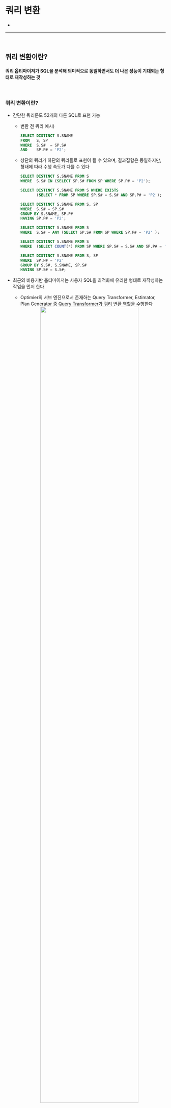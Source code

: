 # 쿼리 변환
> 
* 

<hr>
<br>

## 쿼리 변환이란?
#### 쿼리 옵티마이저가 SQL을 분석해 의미적으로 동일하면서도 더 나은 성능이 기대되는 형태로 재작성하는 것

<br>

### 쿼리 변환이란?
* 간단한 쿼리문도 52개의 다른 SQL로 표현 가능
  * 변환 전 쿼리 예시)
      ```sql
      SELECT DISTINCT S.SNAME
      FROM   S, SP
      WHERE  S.S#  = SP.S#
      AND    SP.P# = 'P2';
      ```
  * 상단의 쿼리가 하단의 쿼리들로 표현이 될 수 있으며, 결과집합은 동일하지만, 형태에 따라 수행 속도가 다를 수 있다
      ```sql
      SELECT DISTINCT S.SNAME FROM S
      WHERE  S.S# IN (SELECT SP.S# FROM SP WHERE SP.P# = 'P2');
    
      SELECT DISTINCT S.SNAME FROM S WHERE EXISTS
             (SELECT * FROM SP WHERE SP.S# = S.S# AND SP.P# = 'P2');
    
      SELECT DISTINCT S.SNAME FROM S, SP
      WHERE  S.S# = SP.S#
      GROUP BY S.SNAME, SP.P#
      HAVING SP.P# = 'P2';
    
      SELECT DISTINCT S.SNAME FROM S
      WHERE  S.S# = ANY (SELECT SP.S# FROM SP WHERE SP.P# = 'P2' );
    
      SELECT DISTINCT S.SNAME FROM S
      WHERE  (SELECT COUNT(*) FROM SP WHERE SP.S# = S.S# AND SP.P# = 'P2') > 0;
    
      SELECT DISTINCT S.SNAME FROM S, SP
      WHERE  SP.P# = 'P2'
      GROUP BY S.S#, S.SNAME, SP.S#
      HAVING SP.S# = S.S#;
      ```
* 최근의 비용기반 옵티마이저는 사용자 SQL을 최적화에 유리한 형태로 재작성하는 작업을 먼저 한다
  * Optimier의 서브 엔진으로서 존재하는 Query Transformer, Estimator, Plan Generator 중 Query Transformer가 쿼리 변환 역할을 수행한다
 
  <div align="center">
    <img width="80%" src="https://github.com/PoSungKim/development_study/assets/37537227/b0eb6d84-1e03-4879-9e8b-870dd920412a">
  </div>
  
  * ex) 처음에는 하단의 두 쿼리는 수행 속도가 다를 수 있지만, 쿼리 변환이 작동하면 동일한 수행 속도로 맞춰질 수 있다
      ```sql
      select *
      from   dept d
      where  not exists (select 'x'
                         from   emp
                         where  deptno = d.deptno);
    
      select d.*
      from   dept d, emp e
      where  e.deptno(+) = d.deptno
      and    e.rowid is null;
      ```
* 즉, 쿼리 변환 (Query Transformation)은, 쿼리 옵티마이저가 SQL을 분석해 의미적으로 동일하면서도 더 나은 성능이 기대되는 형태로 재작성하는 것을 말한다
* 쿼리 변환 종류
  * 서브쿼리 Unnesting
  * 뷰 Merging
  * 조건절 Pushing
  * 조건절 이행
  * 공통 표현식 제거
  * Outer 조인을 Inner 조인으로 변환
  * 실체화 뷰 쿼리로 재작성
  * Star 변환
  * Outer 조인 뷰에 대한 조인 조건 Pushdown
  * OR-expansion
* 쿼리 변환 방식
  * 휴리스틱 (Heuristic) 쿼리 변환
    * 규칙 기반 (Rule-based)으로 결과만 보장된다면 무조건 쿼리 변환 수행
    * 최소 동일한 성능이 보일 것으로 판단이 반영된 규칙이기 때문
  * 비용기반 (Cost-based) 쿼리 변환
    * 변환된 쿼리의 비용이 더 낮을 때만 쿼리 변환 수행; 아니면, 원본 쿼리 그대로 사용

<br>
<hr>
<br>

## 서브쿼리 Unnesting
#### 옵티마이저가 숲을 바라보는 시각으로 쿼리를 이해하려면 먼저 서브쿼리를 풀어내야만 한다

<br>

### 서브쿼리의 분류
* 분류
  * 인라인 뷰 (Inline View) : from 절에 나타나는 서브쿼리
  * 중첩된 서브쿼리 (Nested Subquery) : 결과집합을 한정하기 위해 where 절에 사용된 서브쿼리
  * 스칼라 서브쿼리 (Scalar Subquery) : 한 레코드당 정확히 하나의 칼럼 값만을 리턴하는 특징이 있는 보통 select-list에 위치한 서브쿼리
* 옵티마이저는 블록 단위로 액세스 경로 (Access Path), 조인 순서 (Join Order), 조인 방식 (Join Method)을 최적화하는 것을 목표로 한다

<br>

### 서브쿼리 Unnesting의 의미
* 중첩된 서브쿼리 (Nested Subquery)를 풀어내는 것을 의미한다
* 메인쿼리와 서브쿼리 간에 종속적이고 계층적인 관계가 존재한다
  * IN, EXISTS 불문하고 필터 방식의 중첩된 서브쿼리 형태이어야 함
    ```sql
    select * from emp a
    where  exists (
        select 'x' from dept
        where  deptno = a.deptno
    )
    and sal > (
        select avg(sal) from emp b
        where  exists (
            select 'x' from salgrade
            where  b.sal between losal and hisal
            and    grade = 4
        )
    );
    ```
* 서브쿼리를 처리함에 있어서 필터 방식이 항상 최적의 수행속도를 보장하지 못하므로 옵티마이저는 하단 둘 중 하나를 선택한다
  * 서브쿼리 Unnesting
    * 동일한 결과를 보장하는 조인문으로 변환하고 나서 최적화 (서브쿼리 Flattening)
    * 쿼리 변환이 이루어지고 나면 일반 조인문처럼 다양한 최적화 기법이 사용가능해진다
  * 서브쿼리 No-Unnesting
    * 원본 쿼리로 메인쿼리와 서브쿼리를 별도의 서브플랜 (Subplan)으로 구분해 각각 최적화를 수행하며, 이때 서브쿼리에 필터 (Filter) 오퍼레이션이 나타난다
    * 쿼리 블록별로 최적화하면 각각의 최적이 쿼리문 전체의 최적을 달성하지 못할 때가 많다
    * Plan Generator가 고려대상으로 삼을만한 다양한 실행계획을 생성해 내는 작업이 매우 제한적인 범위 내에서만 이루어진다
* 서브쿼리의 또 다른 최적화 기법
  * 조건
    * (1) 메인쿼리와 상관관계에 있지 않으면서 (Non-Correlated, 서브쿼리에서 메인 쿼리를 참조하지 않음)
    * (2) 단일 로우를 리턴 (single-row subquery)하는 아래와 같은 형태의 서브쿼리를 처리할 때
  * 최적화 기법
    * 변환 전의 서브쿼리는 Fetch가 아닌 Execute 시점에 먼저 수행하여, 그 결과 값을 메인 쿼리에 상수로 제공하는 방식으로 최적화를 진행한다
  * 예시
    * 변환 전) select * from tab1 where key1 = `(select avg(col1) from tab2)`;
      * 변환 후) select * from tab1 where key1 = `:value1`;
    * 변환 전) select * from tab1 where (key1, key2) = `(select col1, col2 from tab2 where col3 >= 5000 and rownum = 1)`;
      * 변환 후) select * from tab1 where (key1, key2) = `(:value1, :value2)`;

<br>

### 서브쿼리 Unnesting의 이점
* 서브쿼리를 메인쿼리와 같은 레벨로 풀어낸다면 다양한 액세스 경로와 조인 메소드를 평가할 수 있다.
  * 특히 옵티마이저는많은 조인테크닉을 가지기 때문에 조인 형태로 변환했을 때 더 나은 실행계획을 찾을 가능성이 높아진다
* unnest : 서브쿼리를 Unnesting 함으로써 조인방식으로 최적화하도록 유도한다
* no_unnest : 서브쿼리를 그대로 둔 상태에서 필터 방식으로 최적화하도록 유도한다

<br>

### 서브쿼리 Unnesting 기본 예시
* 쿼리 원본
  ```sql
  select * from emp
  where deptno in (select deptno from dept);
  ```
* No Unnesting 쿼리)
  ```sql
  select * from emp
  where deptno in (select /*+ no_unnest */ deptno from dept);
  ```
  
  ```
  Id     Operation                 Name
  ----   -----------------------   --------------
  0      SELECT STATEMENT
  1        FILTER    
  2          TABLE ACCESS FULL     EMP 
  3          INDEX RANGE SCAN      DEPT_PK
  
  Predicate Information (identified by operation id):
  -----------------------------------------------------
  1 - filter ( EXISTS (SELECT 0 FROM "DEPT" "DEPT" WHERE "DEPTNO" = :B1))
  3 - access ("DEPTNO"=:B1)
  ```
  * Unnesting하지 않은 서브쿼리를 수행할 때는 메인 쿼리에서 읽히는 레코드마다 값을 넘기면서 서브쿼리를 반복 수해한다
    * IN 서브쿼리는 내부적으로 EXISTS 서브쿼리로 변환됐다
* Unnesting 쿼리)
  ```sql
  select * from emp
  where deptno in (select /*+ unnest */ deptno from dept);
  ```
  ```sql
  -- Unnesting
  select *
  from  (select deptno from dept) a, emp b
  where b.deptno = a.deptno;
  
  -- Unnesting 후 View 머징 쿼리
  select emp.* from dept, emp
  where  emp.deptno = dept.deptno;
  ```
  ```
  Id     Operation                       Name
  ----   -----------------------------   --------------
  0      SELECT STATEMENT
  1        TABLE ACCESS BY INDEX ROWID   EMP
  2          NESTED LOOP
  3            INDEX FULL SCAN           DEPT_PK
  4            INDEX RANGE SCAN          EMP_DEPTNO_IDX
  
  Predicate Information (identified by operation id):
  -----------------------------------------------------
  4 - access ("DEPTNO"="DEPTNO")
  ```

<br>

### Unnesting된 쿼리의 조인 순서 조정
* Unnesting에 의해 일반 조인문으로 변환된 후에는 emp, dept 어느 쪽이든 드라이빙 집합으로 선택될 수 있다
  ```
  Id     Operation                       Name
  ----   -----------------------------   --------------
  0      SELECT STATEMENT
  1        NESTED LOOP
  2          TABLE ACCESS FULL           EMP
  3          INDEX UNIQUE SCAN           DEPT_PK
  
  Predicate Information (identified by operation id):
  -----------------------------------------------------
  3 - access ("DEPTNO"="DEPTNO")
  ```
* 순서를 임의로 설정하는 방법
  ```sql
  select /*+ leading(emp) */ * from emp
  where deptno in (select /*+ unnest */ deptno from dept);

  select /*+ leading(dept) */ * from emp
  where deptno in (select /*+ unnest */ deptno from dept);

  -- unnesting한 서브쿼리 테이블이 from절에서 메인쿼리 테이블 보다 앞에 위치한다는 것을 알 수 있다
  select /*+ ordered */ * from emp
  where deptno in (select /*+ unnest */ deptno from dept);

  select /*+ leading(dept@qb1) */ * from emp
  where deptno in (select /*+ unnest qb_name(qb1) */ deptno from dept);
  ```
  
<br>

### 서브쿼리가 M쪽 집합이거나 Nonunique 인덱스일 때
* 메인쿼리가 M쪽 집합으로 드라이빙되어서 서브쿼리가 1쪽 집합으로 펄터링되는 원본 쿼리
  ```sql
  select * from emp
  where deptno in (select deptno from dept);
  ```
  * dept 테이블에 Unique 인덱스 및 PK/Unique 제약이 있기 때문에 옵티마이저가 쿼리변환해도 문제가 없다
* 서브쿼리가 M쪽 집합이거나 Nonunique 인덱스이면 쿼리변환이 어떻게 될지 모른다
  ```sql
  select * from dept
  where deptno in (select deptno from emp);

  -- 잘못된 쿼리변환
  select *
  from  (select deptno from emp) a, dept b
  where b.deptno = a.deptno;
  ```
  * dept 테이블이 기준테이블이기 때문에, 결과집합은 dept 테이블의 크기를 넘어가면 안되지만, 만약 쿼리변환이 잘못되면 emp 테이블이 기준테이블로 조인이 되어버리면서 결과집합이 emp 테이블의 크기가 될 수 있다
* Sort Unique 오퍼레이션 수행
  * 1쪽 집합임을 확신할 수 없는 서브쿼리 쪽 테이블이 드라이빙된다면, 먼저 sort unique 오퍼레이션을 수행함으로써 1쪽 집합으로 만든 다음에 조인한다
    ```sql
    alter table dept drop primary key;
    create index dept_deptno_idx on dept(deptno);
    ```
    ```sql
    select * from emp
    where deptno in (select deptno from dept);
    ```
    ```
    Id     Operation                       Name
    ----   -----------------------------   --------------
    0      SELECT STATEMENT
    1        TABLE ACCESS BY INDEX ROWID   EMP
    2          NESTED LOOPS
    3            SORT UNIQUE
    4              INDEX FULL SCAN         DEPT_DEPTNO_IDX
    5            INDEX RANGE SCAN          EMP_DEPTNO_IDX
    
    Predicate Information (identified by operation id):
    -----------------------------------------------------
    3 - access ("DEPTNO"="DEPTNO")
    ```
    ```sql
    -- 쿼리변환
    select b.*
    from   (select /*+ no_merge */ distinct deptno from dept order by deptno) a, emp b
    where  b.deptno = a.deptno;
    ```
* 세미 조인 방식으로 수행
  * 메인 쿼리쪽 테이블이 드라이빙된다면 세미 조인 (Semi Join)방식으로 조인한다
    ```
    Id     Operation                       Name
    ----   -----------------------------   --------------
    0      SELECT STATEMENT
    1        NESTED LOOPS SEMI
    2          TABLE ACCESS FULL           EMP
    3          INDEX RANGE SCAN            DEPT_IDX
    
    Predicate Information (identified by operation id):
    -----------------------------------------------------
    3 - access ("DEPTNO"="DEPTNO")
    ```
  * Sort Unique 오퍼레이션을 수행하지 않고, NL 세미 조인으로 결과집합이 M쪽 집합으로 확장되는 것을 방지하는 알고리즘을 사용한다
    * NL 세미 조인, 해시 세미 조인, 소트머지 세미 조인 모두 가능

<br>

### 필터 오퍼레이션과 세미조인의 캐싱 효과
* 옵티마이저가 쿼리 변환을 수행하는 이유는, 전체적인 시각에서 더 나은 실행계획을 수립할 가능성을 높이는 데에 있다
  * 서브쿼리를 Unnesting해 조인문으로 바꾸고 나면 NL조인, 해시조인, 소트 머지 조인 방식으로 선택할 수 있고, 조인 순서도 자유롭게 선택할 수 있다
* Unnesting을 못하더라도 Filter 오퍼레이션에 캐싱 효과가 있어서 오라클은 최적화하는 방법을 가지고 있다
  * 서브쿼리 수행 결과를 버리지 않고 내부 캐시에 저장하고 있다가 같은 값이 입력되면 저장된 값을 출력하는 방식을 가지고 있다
  ```sql
  select count(*) from t_emp t
  where  exists (select /*+ no_unnest */ 'x' from dept
                 where  deptno = t.deptno and loc is not null);
  ```
* 그런데 Unnesting을 하면 발생하는 NL 세미 조인도 캐싱 효과를 가지게 되면서 Filter 오퍼레이션도 설자리를 잃고 말았다
  ```sql
  select count(*) from t_emp t
  where  exists (select /*+ unnest nl_sj */ 'x' from dept
                 where  deptno = t.deptno and loc is not null);
  ```

<br>

### Anti 조인
* not exists, not in 서브쿼리도 Unnesting하지 않으면 필터 방식으로 처리된다
* exists 필터
  * 조인에 성공하는 (서브) 레코드를 만나는 순간 결과집합에 담고 다른 (메인) 레코드로 이동한다
* not exists 필터
  * 조인에 성공하는 (서브) 레코드를 만나는 순가 버리고 다음 (메인) 레코드로 이동한다. 조인에 성공하는 (서브) 레코드가 하나도 없을 때만 결과집합에 담는다
* Anti 조인 방식 예시)
  ```sql
  select * from dept d
  where  not exists
         (select /*+ unnest nl_aj */ 'x' from emp where deptno = d.deptno;
  ```
  ```
  Id     Operation                         Name
  ----   -------------------------------   --------------
  0      SELECT STATEMENT
  1        NESTED LOOPS ANTI
  2          TABLE ACCESS FULL             DEPT
  3          INDEX UNIQUE SCAN             EMP_DEPTNO_IDX
  ```
  ```sql
  select * from dept d
  where  not exists
         (select /*+ unnest merge_aj */ 'x' from emp where deptno = d.deptno;
  ```
  ```
  Id     Operation                         Name
  ----   -------------------------------   --------------
  0      SELECT STATEMENT
  1        MERGE JOIN ANTI
  2          TABLE ACCESS BY INDEX ROWID   DEPT
  3            INDEX FULL SCAN             DEPT_PK
  4          SORT UNIQUE                   
  5            INDEX FULL SCAN             EMP_DEPTNO_IDX
  ```
  ```sql
  select * from dept d
  where  not exists
         (select /*+ unnest hash_aj */ 'x' from emp where deptno = d.deptno;
  ```
  ```
  Id     Operation                         Name
  ----   -------------------------------   --------------
  0      SELECT STATEMENT
  1        HASH JOIN ANTI
  2          TABLE ACCESS FULL             DEPT
  3          INDEX UNIQUE SCAN             EMP_DEPTNO_IDX
  ```

<br>

### 집계 서브쿼리 제거
* 집계 함수 (Aggregate Function)를 포함하는 서브쿼리를 Unnesting 하고, 이를 다시 분석 함수 (Analytic Function)으로 대체하는 쿼리 변환이 10g에서 도입되었다
  ```sql
  select d.deptno, d.dname, e.empno, e.ename, e.sal
  from   emp e, dept d
  where  d.deptno = e.deptno
  and    e.sal >= (select avg(sal) from emp where deptno = d.deptno);
  ```
  ```sql
  select d.deptno, d.dname, e.empno, e.ename, e.sal
  from   (select deptno, avg(sal) avg_sal from emp group by deptno) x, emp e, dept d
  where  d.deptno = e.deptno
  and    e.deptno = x.deptno
  and    e.sal >= x.avg_sal;
  ```
  ```
  Id     Operation                             Name
  ----   -----------------------------------   --------------
  0      SELECT STATEMENT
  1        VIEW                                VW_WIF_1
  2          WINDOW BUFFER
  3            NESTED LOOPS             
  4              TABLE ACCESS BY INDEX ROWID   EMP                   
  5                INDEX FULL SCAN             EMP_DEPTNO_IDX
  6              TABLE ACCESS BY INDEX ROWID   DEPT                   
  7                INDEX UNIQUE SCAN           DEPT_PK

  Predicate Information (identified by operation id):
  -----------------------------------------------------
  1 - filter ("VW_COL_6" IS NOT NULL)
  3 - access ("D"."DEPTNO"="E"."DEPTNO")
  ```
  
<br>

### Pushing 서브쿼리
* Unnesting 되지 않은 서브쿼리는 항상 필터 방식으로 처리되며, 대개 실행계획 상에서 맨 마지막 단계에 처리된다
* Pushing 서브쿼리는 이처럼 실행계획 상 가능한 앞 단계에서 서브쿼리 필터링이 처리되도록 강제하는 것을 말한다
  * 사용 옵티마이저 힌트 : push_subq
* Pushing 서브쿼리는 Unnesting 되지 않은 서브쿼리에만 작동한다
  * `push_subq`와 `no_unnest` 힌트를 같이 사용해야 한다
 
<br>
<hr>
<br>

## 뷰 Merging
#### 

<br>

### 뷰 Merging이란?
* 뷰 Merging 전
  ```sql
  select *
  from   (select * from emp  where job = 'SALESMAN') a
        ,(select * from dept where loc = 'CHICAGO') b
  where   a.deptno = b.deptno;
  ```
* 뷰 Merging 후
  ```sql
  select *
  from   emp a, dept b
  where  a.deptno = b.deptno
  and    a.job    = 'SALESMAN'
  and    b.loc    = 'CHICAGO';
  ```

<br>

### 단순 뷰(Simple View) Merging
* 조건절과 조인문만을 포함하는 단순 뷰 (Simple View)는 no_merge 힌트를 사용하지 않는 한 언제든 Merging이 일어난다
* 단순 뷰 Merging 전
  ```sql
  select e.empno, e.ename, e.job, e.mgr, e.sal, d.dname
  from   emp_salesman e, dept d
  where  d.deptno = e.deptno
  and    e.sal   >= 1500;
  ``` 
* 단순 뷰 Merging 후
  ```sql
  select e.empno, e.ename, e.job, e.mgr, e.sal, d.dname
  from   emp_salesman e, dept d
  where  d.deptno = e.deptno
  and    e.job    = 'SALESMAN'
  and    e.sal   >= 1500;
  ```

<br>

### 복합 뷰(Complex View) Merging
* 아래 항목을 포함하는 복합 뷰 (Complex View)는 _complex_view_merging 파라미터를 true로 설정할 때만 Merging이 일어난다
  * group by 절
  * select-list에 distinct 연산자 포함
* Non-mergeable Views
  * 집합 (set) 연산자 (union, union all, interect, minus)
  * connect by 절
  * ROWNUM pseudo 칼럼
  * select-list에 집계 함수 (avg, count, max, min, sum) 사용 : group by 없이 전체를 집계하는 경우를 말함
  * 분석 함수 (Analytic Function)
* 복합 뷰 Merging 전
  ```sql
  select d.dname, avg_sal_dept
  from   dept d
       , (select deptno, avg(sal) avg_sal_dept
          from   emp
          group by deptno) e
  where   d.deptno = e.deptno
  and     d.loc = 'CHICAGO';
  ```
* 복합 뷰 Merging 후
  ```sql
  select d.dname, avg(sal)
  from   dept d
       , emp  e
  where   d.deptno = e.deptno
  and     d.loc = 'CHICAGO'
  group by d.rowid, d.dname;
  ```

<br>

### 비용기반 쿼리 변환의 필요성
* 10g부터 비용기반 쿼리 변환 방식으로 전환하게 되었다
* 이 기능을 제어하기 위한 파라미터 : _optimizer_cost_based_transformation
  * on
  * off
  * exhaustive
  * linear
  * iterative

<br>

### Merging 되지 않은 뷰의 처리방식
* 뷰 Merging이 이루어지지 않았을 때는 2차적으로 조건걸 Pushing을 시도한다
* 뷰 Merging이 이루어지지 않은 이유
  * 비용이 더 증가한다고 판단
  * 부정확한 결과집합이 생성될 것이라고 판단
* 뷰 테이블은 무조건 중간집합으로 생성되지 않는다
  * Inner 테이블로 뷰 테이블을 생성하는 쿼리문이 액세스될 때마다 Table Full Scan이 수행되고 블록 I/O가 발생하게 된다
  * order by 절 추가하면 소트 수행 후 PGA에 저장된 중간집합을 반복 엑세스하게 만들 수 있다
 
<br>
<hr>
<br>

## 조건절 Pushing
#### 

<br>

### 조건절 Pushing
* 뷰를 액세스하는 쿼리를 최적화할 때 옵티마이져는 1차적으로 뷰 Merging을 고려한다
  * 하지만, 아래와 같은 이유로 뷰 Merging에 실패할 수 있다
    * 복합 뷰 (Complex View) Merging 기능 비활성화
    * 사용자가 no_merge 힌트 사용
    * non-mergeable Views : 뷰 Merging 시행하면 부정확한 결과 가능성
    * 비용기반 쿼리 변환이 작동해 No Merging 선택
* 1차 뷰 Merging이 실패하면, 2차적으로 조건절 (Predicate) Pushing을 시도한다
  * 뷰를 참조하는 쿼리 블록의 조건절을 뷰 쿼리 블록 안으로 Pushing하는 기능
  * 결과적으로 일량을 줄이는 효과 발생
* 조건절 Pushing 종류
  * 조건절 (Predicate) Pushdown : 쿼리 블록 밖에 있는 조건들을 쿼리 블록 안쪽으로 밀어 넣는 것
  * 조건절 (Predicate) Pullup : 쿼리 블록 안에 있는 조건들을 블록 밖으로 내오는 것 --> 그것을 다시 다른 쿼리 블록에 Pushdown 하는데 사용 (Predicate Move Around)
  * 조인 조건 (Join Predicate) Pushdown : NL 조인 수행 중에 드라이빙 테이블에서 읽은 값을 건건이 Inner쪽 뷰 쿼리 블록 안으로 밀어 넣는 것
* 관련 힌트와 파라미터
  * 힌트
    * push_pred
    * no_push_pred
  * 파라미터
    * _optimizer_push_pred_cost_based
* Non-pushable View
  * Non-mergeable View + Non-pushable View
    * 뷰 안에 rownum 사용
    * 뷰 안에 분석함수 (Analytic Function) 사용

<br>

### 조건절 Pushdown
* GROUP BY 절을 포함한 뷰에 대한 조건절 Pushdown
  ```sql
  select b.deptno, b.dname, a.avg_sal
  from   (select deptno, avg(sal) avg_sal from emp group by deptno) a
       , dept b
  where  a.deptno = b.deptno
  -- b.deptno = 3 부분이 실행계획상 뷰 테이블 액세스할 때 사용된다
  and    b.deptno = 30 
  ```
  
* UNION 집합 연산자를 포함한 뷰에 대한 조건절 Pushdown
  ```sql
  select *
  form   (select deptno, empno, ename, job, sal, sal * 1.1 sal2, hiredate
          from emp
          where job = 'CLERK'
          union all
          select deptno, empno, ename, job, sal, sal * 1.1 sal2, hiredate
          from emp
          where job = 'SALESMAN' ) v
  -- v.deptno = 30 부분이 실행계획상 뷰 테이블 액세스할 때 사용된다
  where   v.deptno = 30;
  ```


<br>

### 조건절 Pullup
* 조건절 Pullup 전
  ```sql
  select * from
         (select deptno, avg(sal) from emp where dpetno = 10 group by deptno) e1
       , (select deptno, min(sal), max(sal) from emp group by deptno) e2
  where  e1.deptno = e2.deptno;
  ```
* 조건절 Pullup 후
  ```sql
  select * from
         (select deptno, avg(sal) from emp where dpetno = 10 group by deptno) e1
       , (select deptno, min(sal), max(sal) from emp where dpetno = 10 group by deptno) e2
  where  e1.deptno = e2.deptno;
  ```

<br>

### 조인 조건 Pushdown
* GROUP BY 절을 포함한 뷰에 대한 조인 조건 Pushdown
  ```sql
  select /*+ leading(d) use_nl(e) no_merge(e) push_pred(e) index(e (deptno)) */
         d.deptno, d.dname, e.avg_sal
  from   dept d
       , (select deptno, avg(sal) avg_sal from emp group by deptno) e
  where  e.deptno(+) = d.deptno;
  ```
* UNION 집합 연산자를 포함한 뷰에 대한 조인 조건 Pushdown
  ```sql
  select /*+ push_pred(e) */ d.dname, e.*
  from   dept d
       , (select deptno, empno, ename, job, sal, sal * 1.1 sal2, hiredate from emp
          where  job = 'CLERK'
          union all
          select deptno, empno, ename, job, sal, sal * 1.1 sal2, hiredate from emp
          where  job = 'SALESMAN') e
  where   e.deptno = d.deptno
  and     d.loc = 'CHICAGO';
  ```
* Outer 조인 뷰에 대한 조인 조건 Pushdown
  * 뷰 내에서 참조하는 테이블이 단 하나일 때, 뷰 Merging 시도
  * 뷰 내에서 참조하는 테이블이 두 개 이상일 때, 조인 조건식을 뷰 안쪽으로 Pushing 시도
  ```sql
  select /*+ push_pred(b) */
         a.empno, a.ename, a.sal, a.hiredate, b.deptno, b.dname, b.loc, a.job
  from   emp a
       , (select e.empno, d.deptno, d.dname, d.loc
          from   emp e, dept d
          where  d.deptno = e.deptno
          and    e.sal >= 1000
          and    d.loc in ( 'CHICAGO', 'NEW YORK' ) ) b
  where   b.empno(+) = a.empno
  and     a.hiredate >= to_date('19810901', 'yyyymmdd');
  ```

<br>
<hr>
<br>

## 조건절 이행
#### Transitive Predicate Generation, Transitive Closure

<br>

### 조건절 이행
* 조건절 이행 전
  ```sql
  select * from dept d, emp e
  where  e.job = 'MANAGER'
  and    e.deptno = 10
  and    e.deptno = d.deptno;
  ```
* 조건절 이행 후
  ```sql
  select * from dept d, emp e
  where  e.job = 'MANAGER'
  and    e.deptno = 10
  and    d.deptno = 10;
  ```
* 효과
  * 해시 조인 또는 소트 머지 조인을 수행하기 전에 emp와 dept 테이블에 각각 필터링을 적용함으로써 조인되는 데이터량을 줄일 수 있다
  * dept 테이블 액세스를 위한 인덱스 사용을 추가로 고려할 수 있게 돼 더 나은 실행계획을 수립할 가능성이 커진다

<br>

### 조건절 이행이 효과를 발휘하는 사례
* `b.거래일자 between a.시작일자 and a.종료일자` Between절을 통해, `시작일자`와 `종료일자`의 범위를 줄여주는 조건절이 자동으로 추가된다
  * 상품이력.시작일자 <= '20090131'
  * 상품이력.종료일자 <= '20090101'
  ```sql
  select *
  from   상품이력 a, 주문 b
  where  b.거래일자 between '20090101'    and '20090131'
  and    a.상품번호 = b.상품번호
  and    b.거래일자 between a.시작일자 and a.종료일자
  ```

<br>

### 튜닝 사례 1

* 환경
    ```
    IP주소목록_PK : (IP주소)
    IP주소목록_X01 : (시작IP주소)
    ```
* 튜닝 전
    ```sql
    select IP주소, IP연결일자, 시작IP주소, 종료IP주소
        , ISP명, IP등록일자, IP사용기관ID, IP사용기관명, IP사용시도명
        , 사용기관주소, 사용기관우편번호, IP책임자명, IP책임자전화번호
    from   IP주소목록
    where  시작IP주소 >= :strtIpAddr
    and    종료IP주소 <= :endIpAddr;
    ```
    * 문제 : IP주소목록_X01 인덱스에 `시작IP주소` 칼럼만 있어서 너무나 많은 블록 I/O
 
* 튜닝 후 (조건절 이행 전)
    ```sql
    select IP주소, IP연결일자, 시작IP주소, 종료IP주소
        , ISP명, IP등록일자, IP사용기관ID, IP사용기관명, IP사용시도명
        , 사용기관주소, 사용기관우편번호, IP책임자명, IP책임자전화번호
    from   IP주소목록
    where  시작IP주소 >= :strtIpAddr --(1)
    and    종료IP주소 <= :endIpAddr  --(2)
    and    시작IP주소 <= 종료IP주소    --(3)
    ```
    * 해결 : 옵티마이저에게 시작IP주소가 종료IP주소보다 작다는 사실을 전달한다
      * (1), (2), (3) 조건을 통해, 옵티아이저는 `:strtIpAddr <= 시작IP주소 <= 종료IP주소 <= endIpAddr` 관계를 알 수 있게 된다
* 튜닝 후 (조건절 이행 후)
    ```sql
    select IP주소, IP연결일자, 시작IP주소, 종료IP주소
        , ISP명, IP등록일자, IP사용기관ID, IP사용기관명, IP사용시도명
        , 사용기관주소, 사용기관우편번호, IP책임자명, IP책임자전화번호
    from   IP주소목록
    where  시작IP주소 >= :strtIpAddr
    and    종료IP주소 <= :endIpAddr  
    and    시작IP주소 between :strtIpAddr and :endIpAddr 
    and    종료IP주소 between :strtIpAddr and :endIpAddr 
    ```
    * `튜닝 후 (조건절 이행 전)` 쿼리가 자동으로 쿼리 변환이 되면서 블록 I/O이 감소한다
<br>

### 튜닝 사례 2
* 환경
    ```
    고객 > 주문 > 주문상세 순으로 진입해야 한다
    ```
* 주문상세 테이블에만 상수 조건식이 제공된 쿼리)
    * (1) - access 연산처럼, 상수 및 변수에 대한 조건절은 조인문을 타고 다른 쪽 테이블로 전이된다
    ```sql
    select /*+ ordered use_nl(o) use_nl(d) index(o) index(d) */
    from   고객 c, 주문 o, 주문상세 d
    where  o.고객번호 = c.고객번호
    and    d.고객번호 = o.고객번호
    and    d.주문일자 = o.주문일자
    and    d.주문번호 = o.주문번호
    and    d.주문일자 = to_char(sysdate, 'yyyymmdd')
    ```
    ```
    (1) - access (O.주문일자 = TO_CHAR(SYSDATE@!, 'YYYYMMDD') AND O.고객번호=C.고객번호 )
    (2) - access (D.주문일자 = TO_CHAR(SYSDATE@!, 'YYYYMMDD') AND D.고객번호=O.고객번호 and D.주문번호=O.주문번호)
    ```
    * (2) - 조인문 자체는 전이되지 않는다
    ```sql
    select /*+ ordered use_nl(o) use_nl(d) index(o) index(d) */
    from   고객 c, 주문 o, 주문상세 d
    where  d.고객번호 = c.고객번호
    and    d.고객번호 = o.고객번호
    and    d.주문일자 = o.주문일자
    and    d.주문번호 = o.주문번호
    and    d.주문일자 = to_char(sysdate, 'yyyymmdd')
    ```
    * Predicate (1)에서 고객번호에 대한 조인 조건식은 없고 주문상세 테이블 조건으로부터 전이된 주문일자 조건만 있다
      * 고객 테이블 고객번호에 대한 조인은 주문상세_PK 인덱스를 액세스하는 단계에서 모두 이루어지고 있다
    ```
    (1) - access (O.주문일자 = TO_CHAR(SYSDATE@!, 'YYYYMMDD') )
    (2) - access (D.주문일자 = TO_CHAR(SYSDATE@!, 'YYYYMMDD') AND D.고객번호=O.고객번호 and D.주문번호=O.주문번호)
          filter (D.고객번호=C.고객번호)
    ```
    * 하단의 내용으로 쿼리 변환이 되지 않기 때문에, 조인조건은 상수와 변수 조건처럼 전이되지 않는다는 것을 알아야 한다
      * 최적의 조인순서를 결정하고 그 순서에 따라 조인문을 기술해 주는 것이 매우 중요
    ```
    where d.고객번호 = c.고객번호
    and   d.고객번호 = o.고객번호
    and   o.고객번호 = c.고객번호
    ```
    
<br>
<hr>
<br>

## 조인 제거
#### Join Elimination or Table Elimination

<br>

### 조인 제거
* 1:M 관계인 두 테이블을 조인하는 쿼리문에서 조인문을 제외한 어디에서도 1쪽 테이블을 참조하지 않는다면 쿼리 수행 시 1쪽 테이블은 읽지 않아도 된다
  ```sql
  select e.empno, e.ename, e.deptno, e.sal, e.hiredate
  from   dept d, emp e
  where  d.deptno = e.deptno;
  ```
  ```
  Rows   Row Source Operation              
  ----   -------------------------------
  14     TABLE ACCESS FULL EMP               
  ```
* 제어 파라미터
  * _optimizer_join_elimination_enabled
* 힌트
  * eliminate_join
  * no_eliminate_join
* 조건
  * PK와 FK 제약 설정 필요
  ```sql
  alter table dept add
  constraint deptno_pk primary key(deptno);

  alter table emp add
  constraint fk_deptno foreign key(deptno)
  references dept(deptno);
  ```
* Outer Join 예시)
  ```sql
  select e.empno, e.ename, e.sal, e.hiredate
  from   emp e, dept d
  where  d.deptno(+) = e.deptno -- Outer 조인
  ```
  ```
  Rows   Row Source Operation              
  ----   -------------------------------
  14     TABLE ACCESS FULL EMP               
  ```
* In/Exists 예시)
  ```sql
  select * from emp
  where  deptno in (select /*+ eliminate_join(dept) */ deptno from dept);

  select * from emp e
  where  exists
         (select /*+ eliminate_join(dept) */ 'x' from dept where deptno = e.deptno);
  ```

<br>
<hr>
<br>

## OR-Expansion
#### 

<br>

### OR-Expansion 기본
* OR 조건은 Table Full Scan 혹은 Index Combine 작동 가능하다
  ```sql
  select * from emp
  where  job = 'CLERK' or deptno = 20
  ```
* 상단의 쿼리를 union all 형태로 변환해주는 기능이 OR-Expansion
  ```sql
  select * from emp
  where  job = 'CLERK'
  union all
  select * from emp
  where  deptno = 20
  and    LNNVL(job='CLERK');
  ```
  ```
  Id     Operation                             Name
  ----   -----------------------------------   --------------
  0      SELECT STATEMENT
  1        CONCATENATION                       
  2          TABLE ACCESS BY INDEX ROWID       EMP                   
  3            INDEX RANGE SCAN                EMP_JOB_IDX
  4          TABLE ACCESS BY INDEX ROWID       EMP                   
  5            INDEX RANGE SCAN                EMP_DEPTNO_IDX

  Predicate Information (identified by operation id):
  -----------------------------------------------------
  1 - access ("JOB"='CLERK')
  4 - filter (LNNVL("JOB"='CLERK')
  5 - access ("DEPTNO"=20)
  ```
* parameter
  * _no_or_expansion
    ```sql
    alter session set "_no_or_expansion" = true;
    ```
* hint
  * use_concat
    ```sql
    select /*+ USE_CONCAT */ from emp
    where  job = 'CLERK' or deptno = 20
    ```
  * no_expand
    ```sql
    select /*+ NO_EXPAND */ from emp
    where  job = 'CLERK' or deptno = 20
    ```
  
<br>

### OR-Expansion 브랜치별 조인 순서 최적화
* OR-Expansion에 의해 분기된 브랜치마다 각기 다른 조인 순서를 가질 수 있다
  * no_expand 이기 때문에, 조인으로 다 연결되어서 `NESTED LOOPS`으로 합쳐지는 케이스
    ```sql
    select /*+ NO_EXPAND */ * from emp e, dept d
    where  d.deptno = e.deptno
    and    e.sal   >= 2000
    and    (e.job   = 'SALESMAN' or d.loc = 'CHICAGO');
    ```
  * use_concat 이기 때문에, 별도로 인덱스를 타서 `CONCATENATION`으로 합쳐지는 케이스
    ```sql
    select /*+ USE_CONCAT */ * from emp e, dept d
    where  d.deptno = e.deptno
    and    e.sal   >= 2000
    and    (e.job   = 'SALESMAN' or d.loc = 'CHICAGO');
    ```
  
<br>

### 같은 칼럼에 대한 OR-Expansion
* `INLIST ITERATOR`가 우선인 케이스
  ```sql
  select * from emp
  where  (deptno = 10 or deptno = 30)
  and    ename = :ename;

  select * from emp
  where  deptno in (10, 30)
  and    ename = :ename;
  ```
* `=` 등치 조건이 아니면 일반적인 use_conat 힌트만으로도 같은 칼럼에 대한 OR-Expansion (`CONCATENATION`)이 잘 작동한다
  ```sql
  select /*+ use_concat */ * from emp
  where  deptno = 10 or deptno >= 30
  ```

<br>

### nvl/decode 조건식에 대한 OR-Expansion
* OR-Expansion 전
  ```sql
  select * from emp
  where  deptno = nvl(:deptno, deptno)
  and    ename like :ename||'%';
  ```
  ```sql
  select * from emp
  where  deptno = decode(:deptno, null, deptno, :deptno)
  and    ename like :ename||'%';
  ```
* OR-Expansion 후 (동일)
  ```sql
  select * from emp
  where  :deptno is null
  and    deptno is not null
  and    ename like :ename||'%'
  union  all
  select * from emp
  where  :deptno is not null
  and    deptno = :deptno
  and    ename like :ename||'%'
  ```
  ```
  Id     Operation                             Name
  ----   -----------------------------------   --------------
  0      SELECT STATEMENT
  1        CONCATENATION
  2          FILTER
  3            TABLE ACCESS BY INDEX ROWID     EMP                   
  4              INDEX RANGE SCAN              EMP_ENAME_IDX
  5          FILTER
  6            TABLE ACCESS BY INDEX ROWID     EMP                   
  7              INDEX RANGE SCAN              EMP_DEPTNO_IDX
  ```
* 하지만 nvl 또는 decode를 여러 칼럼에 사용했을 때는 그 중 변별력이 가장 좋은 칼럼 기준으로 한 번만 분기가 일어난다
  * 따라서, 옵션 조건이 복잡하면, 여전히 수동으로 해줘야 한다
  
<br>
<hr>
<br>

## 공통 표현식 제거
#### 

<br>

### 

<br>
<hr>
<br>

## Outer 조인을 Inner 조인으로 변환
#### 

<br>

### 

<br>
<hr>
<br>

## 실체화 뷰 쿼리로 재작성
#### 

<br>

### 

<br>
<hr>
<br>

## 집합 연산을 조인으로 변환
#### 

<br>

### 

<br>
<hr>
<br>

## 기타 쿼리 변환
#### 

<br>

### 조인 칼럼에 IS NOT NULL 조건 추가

<br>

### 필터 조건 추가

<br>

### 조건절 비교 순서
* ordered_predicates 힌트의 또 다른 용도

<br>
<hr>
<br>
